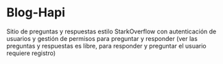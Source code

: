 # Blog-Hapi
Sitio de preguntas y respuestas estilo StarkOverflow con autenticación de usuarios y gestión de permisos para preguntar y responder (ver las preguntas y respuestas es libre, para responder y preguntar el usuario requiere registro)
